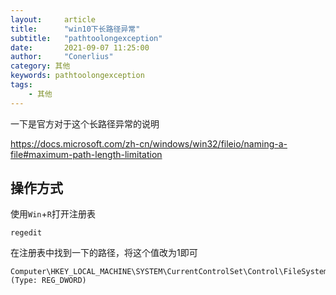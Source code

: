 ```yaml
---
layout:     article
title:      "win10下长路径异常"
subtitle:   "pathtoolongexception"
date:       2021-09-07 11:25:00
author:     "Conerlius"
category: 其他
keywords: pathtoolongexception
tags:
    - 其他
---
```


一下是官方对于这个长路径异常的说明

https://docs.microsoft.com/zh-cn/windows/win32/fileio/naming-a-file#maximum-path-length-limitation


## 操作方式

使用`Win`+`R`打开注册表

```
regedit
```
在注册表中找到一下的路径，将这个值改为1即可

```
Computer\HKEY_LOCAL_MACHINE\SYSTEM\CurrentControlSet\Control\FileSystem\LongPathsEnabled (Type: REG_DWORD)
```